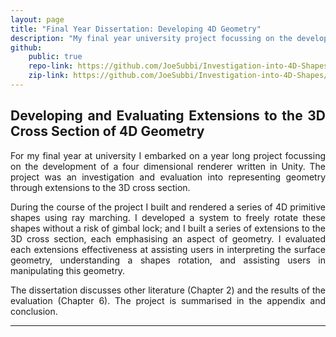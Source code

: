```yaml
---
layout: page
title: "Final Year Dissertation: Developing 4D Geometry"
description: "My final year university project focussing on the development and evaluation extensions to the 3D cross section of 4D geometry."
github:
    public: true
    repo-link: https://github.com/JoeSubbi/Investigation-into-4D-Shapes
    zip-link: https://github.com/JoeSubbi/Investigation-into-4D-Shapes/archive/refs/heads/main.zip
---
```


<h2 style="text-align: justify">
 Developing and Evaluating Extensions to the 3D Cross Section of 4D Geometry
</h2>

<div style="text-align: justify">
For my final year at university I embarked on a year long project focussing on the development of a four dimensional renderer written in Unity.
The project was an investigation and evaluation into representing geometry through extensions to the 3D cross section.

During the course of the project I built and rendered a series of 4D primitive shapes using ray marching. I developed a system to freely rotate these shapes without a risk of gimbal lock; and I built a series of extensions to the 3D cross section, each emphasising an aspect of geometry. I evaluated each extensions effectiveness at assisting users in interpreting the surface geometry, understanding a shapes rotation, and assisting users in manipulating this geometry.

The dissertation discusses other literature (Chapter 2) and the results of the evaluation (Chapter 6). The project is summarised in the appendix and conclusion.
</div>

---

<object data="/assets/l4proj.pdf" width=720 height=980 type='application/pdf'></object>